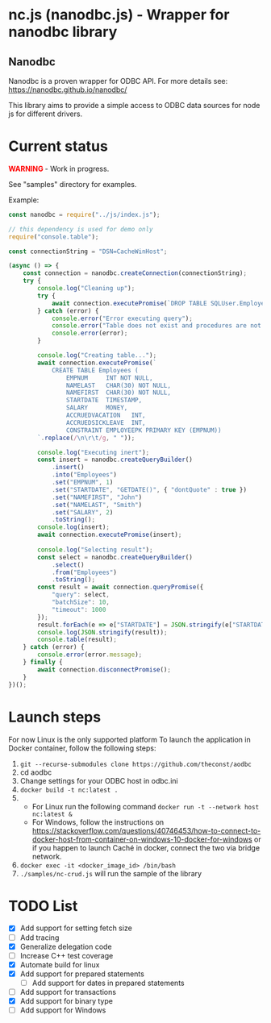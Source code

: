 # nc.js (nanodbc.js) - Wrapper for nanodbc library

## Nanodbc
Nanodbc is a proven wrapper for ODBC API. For more details see:
https://nanodbc.github.io/nanodbc/

This library aims to provide a simple access to ODBC data sources for node js for different drivers.


# Current status

**<span style="color:red"> WARNING </span>** - Work in progress.

See "samples" directory for examples.

Example:

```javascript
const nanodbc = require("../js/index.js");

// this dependency is used for demo only
require("console.table");

const connectionString = "DSN=CacheWinHost";

(async () => {
    const connection = nanodbc.createConnection(connectionString);
    try {
        console.log("Cleaning up");
        try {
            await connection.executePromise(`DROP TABLE SQLUser.Employees`);
        } catch (error) {
            console.error("Error executing query");
            console.error("Table does not exist and procedures are not supported (yet)");
            console.error(error);
        }

        console.log("Creating table...");
        await connection.executePromise(`
            CREATE TABLE Employees (
                EMPNUM     INT NOT NULL,
                NAMELAST   CHAR(30) NOT NULL,
                NAMEFIRST  CHAR(30) NOT NULL,
                STARTDATE  TIMESTAMP,
                SALARY     MONEY,
                ACCRUEDVACATION   INT,
                ACCRUEDSICKLEAVE  INT,
                CONSTRAINT EMPLOYEEPK PRIMARY KEY (EMPNUM))
        `.replace(/\n\r\t/g, " "));

        console.log("Executing inert");
        const insert = nanodbc.createQueryBuilder()
            .insert()
            .into("Employees")
            .set("EMPNUM", 1)
            .set("STARTDATE", "GETDATE()", { "dontQuote" : true })
            .set("NAMEFIRST", "John")
            .set("NAMELAST", "Smith")
            .set("SALARY", 2)
            .toString();
        console.log(insert);
        await connection.executePromise(insert);
                
        console.log("Selecting result");
        const select = nanodbc.createQueryBuilder()
            .select()
            .from("Employees")
            .toString();
        const result = await connection.queryPromise({
            "query": select, 
            "batchSize": 10,
            "timeout": 1000
        });
        result.forEach(e => e["STARTDATE"] = JSON.stringify(e["STARTDATE"]));
        console.log(JSON.stringify(result));
        console.table(result);
    } catch (error) {
        console.error(error.message);
    } finally {
        await connection.disconnectPromise();
    }
})();
```

# Launch steps

For now Linux is the only supported platform
To launch the application in Docker container, follow the following steps:
1. `git --recurse-submodules clone https://github.com/theconst/aodbc`
2. cd aodbc
3. Change settings for your ODBC host in odbc.ini
4. `docker build -t nc:latest .`
5. 
    - For Linux run the following command
    `docker run -t --network host nc:latest &`
    - For Windows, follow the instructions on https://stackoverflow.com/questions/40746453/how-to-connect-to-docker-host-from-container-on-windows-10-docker-for-windows or if you happen to launch Caché in docker, connect the two via bridge network.
6. `docker exec -it <docker_image_id> /bin/bash`
7. `./samples/nc-crud.js` will run the sample of the library

# TODO List

- [x] Add support for setting fetch size
- [ ] Add tracing
- [x] Generalize delegation code
- [ ] Increase C++ test coverage
- [x] Automate build for linux
- [x] Add support for prepared statements
    - [ ] Add support for dates in prepared statements 
- [ ] Add support for transactions
- [x] Add support for binary type
- [ ] Add support for Windows